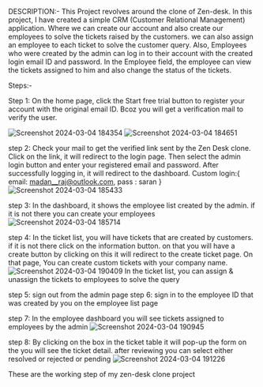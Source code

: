 DESCRIPTION:-
This Project revolves around the clone of Zen-desk. In this project, I have created a simple CRM (Customer Relational  Management) application. Where we can create our account and also create our employees to solve the tickets raised by the customers. we can also assign an employee to each ticket to solve the customer query. Also, Employees who were created by the admin can log in to their  account with the created login email ID and password. In the Employee field, the employee can view the tickets assigned to him and also change the status of the tickets.

Steps:-

Step 1: On the home page, click the Start free trial button to register your account with the original email ID. Bcoz you will get a verification mail to verify the user.

![Screenshot 2024-03-04 184354](https://github.com/Madanraj0519/ZenDesk/assets/125730836/8086f2e8-3cc5-43b9-86ff-77ed3dceb786)
![Screenshot 2024-03-04 184651](https://github.com/Madanraj0519/ZenDesk/assets/125730836/e76a1e0b-c17f-4c9d-8993-af1b25823876)

step 2: Check your mail to get the verified link sent by the Zen Desk clone. Click on the link, it will redirect to the login page. Then select the admin login button and enter your registered email and password. After successfully logging in, it will redirect to the dashboard.
Custom login:{ email: madan__raj@outlook.com, pass : saran }
![Screenshot 2024-03-04 185433](https://github.com/Madanraj0519/ZenDesk/assets/125730836/cb8da043-054d-415f-af79-b54fb0e65d96)

step 3: In the dashboard, it shows the employee list created by the admin. if it is not there you can create your employees
![Screenshot 2024-03-04 185714](https://github.com/Madanraj0519/ZenDesk/assets/125730836/1e96b5fc-dfa7-473d-bf12-4587d30c8287)

step 4: In the ticket list, you will have tickets that are created by customers. if it is not there click on the information button. on that you will have a create button by clicking on this it will redirect to the create ticket page. On that page,  You can create custom tickets with your company name.
![Screenshot 2024-03-04 190409](https://github.com/Madanraj0519/ZenDesk/assets/125730836/1f8e0002-2125-42af-9ee0-d9c8a9b5f51f)
In the ticket list,  you can assign & unassign the tickets to employees to solve the query


step 5: sign out from the admin page
step 6: sign in to the employee ID that was created by you  on the employee list page

step 7: In the employee dashboard you will see tickets assigned to employees by the admin
![Screenshot 2024-03-04 190945](https://github.com/Madanraj0519/ZenDesk/assets/125730836/595f603b-e30d-41b3-8caa-24d65d89d88c)

step 8: By clicking on the box in the ticket table it will pop-up the form on the you will see the ticket detail. after reviewing you can select either resolved or rejected or pending
![Screenshot 2024-03-04 191226](https://github.com/Madanraj0519/ZenDesk/assets/125730836/cbc80a55-f4b2-4de6-a32d-74dcfd348f12)

These are the working step of my zen-desk clone project


